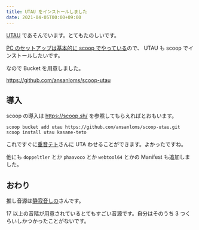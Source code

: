 ```yaml
---
title: UTAU をインストールしました
date: 2021-04-05T00:00+09:00
---
```


[UTAU](http://utau2008.web.fc2.com/) であそんでいます。とてもたのしいです。

[PC のセットアップは基本的に scoop でやっている](/articles/20210402-setup)ので、 UTAU も scoop でインストールしたいです。

なので Bucket を用意しました。

<https://github.com/ansanloms/scoop-utau>

## 導入

scoop の導入は <https://scoop.sh/> を参照してもらえればとおもいます。

```
scoop bucket add utau https://github.com/ansanloms/scoop-utau.git
scoop install utau kasane-teto
```

これですぐに[重音テト](http://kasaneteto.jp/)さんに UTA わせることができます。よかったですね。

他にも `doppeltler` とか `phaavoco` とか `webtool64` とかの Manifest も追加しました。

## おわり

推し音源は[静寂音しの](https://www.nicovideo.jp/watch/sm28215950)さんです。

17 以上の音階が用意されているとてもすごい音源です。自分はそのうち 3 つくらいしかつかったことがないです。
